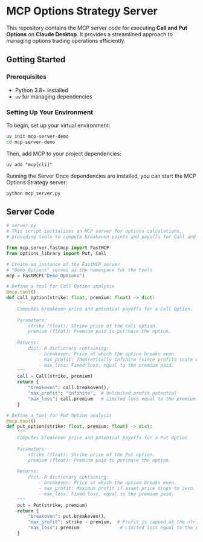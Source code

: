 # MCP Options Strategy Server

This repository contains the MCP server code for executing **Call and Put Options** on **Claude Desktop**. It provides a streamlined approach to managing options trading operations efficiently.

## Getting Started

### Prerequisites

- Python 3.8+ installed
- `uv` for managing dependencies

### Setting Up Your Environment

To begin, set up your virtual environment:

```bash
uv init mcp-server-demo
cd mcp-server-demo
```

Then, add MCP to your project dependencies:
```
uv add "mcp[cli]"
```
Running the Server
Once dependencies are installed, you can start the MCP Options Strategy server:
```
python mcp_server.py
```
## Server Code
``` python
# server.py
# This script initializes an MCP server for options calculations, 
# providing tools to compute breakeven points and payoffs for Call and Put options.

from mcp.server.fastmcp import FastMCP
from options_library import Put, Call

# Create an instance of the FastMCP server
# "Demo_Options" serves as the namespace for the tools
mcp = FastMCP("Demo_Options")

# Define a tool for Call Option analysis
@mcp.tool()
def call_option(strike: float, premium: float) -> dict:
    """
    Computes breakeven price and potential payoffs for a Call Option.
    
    Parameters:
        strike (float): Strike price of the Call option.
        premium (float): Premium paid to purchase the option.
    
    Returns:
        dict: A dictionary containing:
            - breakeven: Price at which the option breaks even.
            - max_profit: Theoretically infinite (since profits scale with the underlying asset price).
            - max_loss: Fixed loss, equal to the premium paid.
    """
    call = Call(strike, premium)
    return {
        "breakeven": call.breakeven(),
        "max_profit": "infinite",  # Unlimited profit potential
        "max_loss": call.premium   # Limited loss equal to the premium
    }

# Define a tool for Put Option analysis
@mcp.tool()
def put_option(strike: float, premium: float) -> dict:
    """
    Computes breakeven price and potential payoffs for a Put Option.
    
    Parameters:
        strike (float): Strike price of the Put option.
        premium (float): Premium paid to purchase the option.
    
    Returns:
        dict: A dictionary containing:
            - breakeven: Price at which the option breaks even.
            - max_profit: Maximum profit if asset price drops to zero.
            - max_loss: Fixed loss, equal to the premium paid.
    """
    put = Put(strike, premium)
    return {
        "breakeven": put.breakeven(),
        "max_profit": strike - premium,  # Profit is capped at the strike price minus the premium
        "max_loss": premium               # Limited loss equal to the premium
    }
